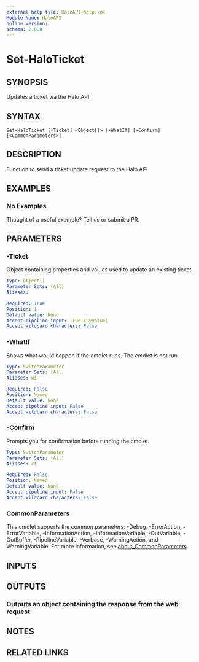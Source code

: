 ```yaml
---
external help file: HaloAPI-help.xml
Module Name: HaloAPI
online version:
schema: 2.0.0
---
```


# Set-HaloTicket

## SYNOPSIS

Updates a ticket via the Halo API.

## SYNTAX

```
Set-HaloTicket [-Ticket] <Object[]> [-WhatIf] [-Confirm] [<CommonParameters>]
```

## DESCRIPTION

Function to send a ticket update request to the Halo API

## EXAMPLES

### No Examples

Thought of a useful example? Tell us or submit a PR.

## PARAMETERS

### -Ticket

Object containing properties and values used to update an existing ticket.

```yaml
Type: Object[]
Parameter Sets: (All)
Aliases:

Required: True
Position: 1
Default value: None
Accept pipeline input: True (ByValue)
Accept wildcard characters: False
```

### -WhatIf

Shows what would happen if the cmdlet runs. The cmdlet is not run.

```yaml
Type: SwitchParameter
Parameter Sets: (All)
Aliases: wi

Required: False
Position: Named
Default value: None
Accept pipeline input: False
Accept wildcard characters: False
```

### -Confirm

Prompts you for confirmation before running the cmdlet.

```yaml
Type: SwitchParameter
Parameter Sets: (All)
Aliases: cf

Required: False
Position: Named
Default value: None
Accept pipeline input: False
Accept wildcard characters: False
```

### CommonParameters
This cmdlet supports the common parameters: -Debug, -ErrorAction, -ErrorVariable, -InformationAction, -InformationVariable, -OutVariable, -OutBuffer, -PipelineVariable, -Verbose, -WarningAction, and -WarningVariable. For more information, see [about_CommonParameters](http://go.microsoft.com/fwlink/?LinkID=113216).

## INPUTS

## OUTPUTS

### Outputs an object containing the response from the web request

## NOTES

## RELATED LINKS
